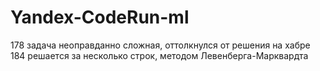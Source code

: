 # Yandex-CodeRun-ml

178 задача неоправданно сложная, оттолкнулся от решения на хабре
184 решается за несколько строк, методом Левенберга-Марквардта
